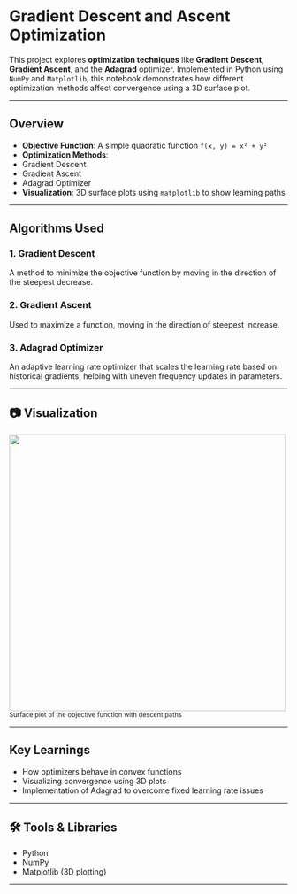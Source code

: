 # Gradient Descent and Ascent Optimization

This project explores **optimization techniques** like **Gradient Descent**, **Gradient Ascent**, and the **Adagrad** optimizer. Implemented in Python using `NumPy` and `Matplotlib`, this notebook demonstrates how different optimization methods affect convergence using a 3D surface plot.

---

##  Overview

-  **Objective Function**: A simple quadratic function `f(x, y) = x² + y²`
-  **Optimization Methods**:  
  - Gradient Descent  
  - Gradient Ascent  
  - Adagrad Optimizer
-  **Visualization**: 3D surface plots using `matplotlib` to show learning paths

---

##  Algorithms Used

### 1. Gradient Descent
A method to minimize the objective function by moving in the direction of the steepest decrease.

### 2. Gradient Ascent
Used to maximize a function, moving in the direction of steepest increase.

### 3. Adagrad Optimizer
An adaptive learning rate optimizer that scales the learning rate based on historical gradients, helping with uneven frequency updates in parameters.

---

## 📷 Visualization

<img src="assets/gradient_descent_plot.png" width="500">
<br>
<sub>Surface plot of the objective function with descent paths</sub>

---

## Key Learnings

- How optimizers behave in convex functions
- Visualizing convergence using 3D plots
- Implementation of Adagrad to overcome fixed learning rate issues

---

## 🛠️ Tools & Libraries

- Python 
- NumPy
- Matplotlib (3D plotting)

---


